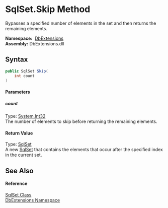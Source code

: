 SqlSet.Skip Method
==================
Bypasses a specified number of elements in the set and then returns the remaining elements.

  **Namespace:**  [DbExtensions][1]  
  **Assembly:** DbExtensions.dll

Syntax
------

```csharp
public SqlSet Skip(
	int count
)
```

#### Parameters

##### *count*
Type: [System.Int32][2]  
The number of elements to skip before returning the remaining elements.

#### Return Value
Type: [SqlSet][3]  
A new [SqlSet][3] that contains the elements that occur after the specified index in the current set.

See Also
--------

#### Reference
[SqlSet Class][3]  
[DbExtensions Namespace][1]  

[1]: ../README.md
[2]: https://docs.microsoft.com/dotnet/api/system.int32
[3]: README.md
